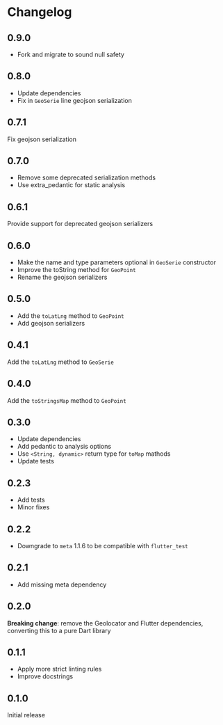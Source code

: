 # Changelog

## 0.9.0

- Fork and migrate to sound null safety

## 0.8.0

- Update dependencies
- Fix in `GeoSerie` line geojson serialization

## 0.7.1

Fix geojson serialization

## 0.7.0

- Remove some deprecated serialization methods
- Use extra_pedantic for static analysis

## 0.6.1

Provide support for deprecated geojson serializers

## 0.6.0

- Make the name and type parameters optional in `GeoSerie` constructor
- Improve the toString method for `GeoPoint`
- Rename the geojson serializers

## 0.5.0

- Add the `toLatLng` method to `GeoPoint`
- Add geojson serializers

## 0.4.1

Add the `toLatLng` method to `GeoSerie`

## 0.4.0

Add the `toStringsMap` method to `GeoPoint`

## 0.3.0

- Update dependencies
- Add pedantic to analysis options
- Use `<String, dynamic>` return type for `toMap` mathods
- Update tests

## 0.2.3

- Add tests
- Minor fixes

## 0.2.2

- Downgrade to `meta` 1.1.6 to be compatible with `flutter_test`

## 0.2.1

- Add missing meta dependency

## 0.2.0

**Breaking change**: remove the Geolocator and Flutter dependencies,
converting this to a pure Dart library

## 0.1.1

- Apply more strict linting rules
- Improve docstrings

## 0.1.0

Initial release
